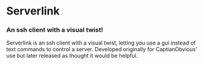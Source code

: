 <h1>Serverlink</h1>
<h3>An ssh client with a visual twist!</h3>
<p>Serverlink is an ssh client with a visual twist, 
letting you use a gui instead of text commands to control a server.
Developed originally for CaptianObvious' use but later released as 
thought it would be helpful.</p>
